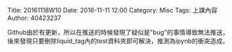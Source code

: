 Title: 20161118W10
Date: 2016-11-11 12:00
Category: Misc
Tags: 上課內容
Author: 40423237

Github由於有更新，所以在推送的時候發現了疑似是"bug"的事情導致無法推送，後來發現只要刪除liquid_tag內的test資料夾即可解決，推測為ipynb的衝突造成。

